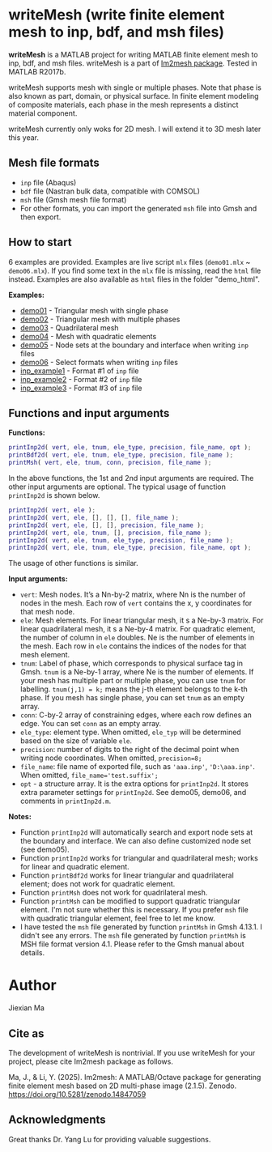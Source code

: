 # writeMesh (write finite element mesh to inp, bdf, and msh files)



**writeMesh** is a MATLAB project for writing MATLAB finite element mesh to inp, bdf, and msh files. writeMesh is a part of [Im2mesh package](https://github.com/mjx888/im2mesh). Tested in MATLAB R2017b.

writeMesh supports mesh with single or multiple phases. Note that phase is also known as part, domain, or physical surface. In finite element modeling of composite materials, each phase in the mesh represents a distinct material component.

writeMesh currently only woks for 2D mesh. I will extend it to 3D mesh later this year.



## Mesh file formats

- `inp` file (Abaqus)
- `bdf` file (Nastran bulk data, compatible with COMSOL) 
- `msh` file (Gmsh mesh file format)
- For other formats, you can import the generated `msh` file into Gmsh and then export.



## How to start

6 examples are provided. Examples are live script `mlx` files (`demo01.mlx` ~ `demo06.mlx`). If you find some text in the `mlx` file is missing, read the `html` file instead. Examples are also available as `html` files in the folder "demo_html".

**Examples:**

- [demo01](https://mjx888.github.io/writeMesh/demo01.html) - Triangular mesh with single phase
- [demo02](https://mjx888.github.io/writeMesh/demo02.html) - Triangular mesh with multiple phases
- [demo03](https://mjx888.github.io/writeMesh/demo03.html) - Quadrilateral mesh
- [demo04](https://mjx888.github.io/writeMesh/demo04.html) - Mesh with quadratic elements
- [demo05](https://mjx888.github.io/writeMesh/demo05.html) - Node sets at the boundary and interface when writing `inp` files
- [demo06](https://mjx888.github.io/writeMesh/demo06.html) - Select formats when writing `inp` files
- [inp_example1](https://mjx888.github.io/writeMesh/inp_example1.html) - Format #1 of `inp` file
- [inp_example2](https://mjx888.github.io/writeMesh/inp_example2.html) - Format #2 of `inp` file
- [inp_example3](https://mjx888.github.io/writeMesh/inp_example3.html) - Format #3 of `inp` file



## Functions and input arguments

**Functions:**

```matlab
printInp2d( vert, ele, tnum, ele_type, precision, file_name, opt );
printBdf2d( vert, ele, tnum, ele_type, precision, file_name );
printMsh( vert, ele, tnum, conn, precision, file_name );
```

In the above functions, the 1st and 2nd input arguments are required. The other input arguments are optional. The typical usage of function `printInp2d` is shown below. 

```matlab
printInp2d( vert, ele );
printInp2d( vert, ele, [], [], [], file_name );
printInp2d( vert, ele, [], [], precision, file_name );
printInp2d( vert, ele, tnum, [], precision, file_name );
printInp2d( vert, ele, tnum, ele_type, precision, file_name );
printInp2d( vert, ele, tnum, ele_type, precision, file_name, opt );
```

The usage of other functions is similar.



**Input arguments:**

- `vert`: Mesh nodes. It’s a Nn-by-2 matrix, where Nn is the number of nodes in the mesh. Each row of `vert` contains the x, y coordinates for that mesh node.
- `ele`: Mesh elements. For linear triangular mesh, it s a Ne-by-3 matrix. For linear quadrilateral mesh, it s a Ne-by-4 matrix. For quadratic element, the number of column in `ele` doubles. Ne is the number of elements in the mesh. Each row in `ele` contains the indices of the nodes for that mesh element. 
- `tnum`: Label of phase, which corresponds to physical surface tag in Gmsh. `tnum` is a Ne-by-1 array, where Ne is the number of elements. If your mesh has multiple part or multiple phase, you can use `tnum` for labelling. `tnum(j,1) = k;` means the j-th element belongs to the k-th phase. If you mesh has single phase, you can set `tnum` as an empty array.
- `conn`: C-by-2 array of constraining edges, where each row defines an edge. You can set `conn` as an empty array.
- `ele_type`: element type. When omitted, `ele_typ` will be determined based on the size of variable `ele`.
- `precision`: number of digits to the right of the decimal point when writing node coordinates. When omitted, `precision=8;`
- `file_name`: file name of exported file, such as `'aaa.inp'`, `'D:\aaa.inp'`. When omitted, `file_name='test.suffix';`
- `opt` - a structure array. It is the extra options for `printInp2d`. It stores extra parameter settings for `printInp2d`. See demo05, demo06, and comments in `printInp2d.m`. 

**Notes:**

- Function `printInp2d` will automatically search and export node sets at the boundary and interface. We can also define customized node set (see demo05).
- Function `printInp2d` works for triangular and quadrilateral mesh; works for linear and quadratic element.
- Function `printBdf2d` works for linear triangular and quadrilateral element; does not work for quadratic element.
- Function `printMsh` does not work for quadrilateral mesh. 
- Function `printMsh` can be modified to support quadratic triangular element. I'm not sure whether this is necessary. If you prefer `msh` file with quadratic triangular element, feel free to let me know.
- I have tested the `msh` file generated by function `printMsh` in Gmsh 4.13.1. I didn't see any errors. The `msh` file generated by function `printMsh` is MSH file format version 4.1. Please refer to the Gmsh manual about details.



# Author

Jiexian Ma



## Cite as

The development of writeMesh is nontrivial. If you use writeMesh for your project, please cite Im2mesh package as follows.

Ma, J., & Li, Y. (2025). Im2mesh: A MATLAB/Octave package for generating finite element mesh based on 2D multi-phase image (2.1.5). Zenodo. https://doi.org/10.5281/zenodo.14847059



## Acknowledgments

Great thanks Dr. Yang Lu for providing valuable suggestions.
